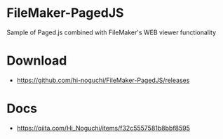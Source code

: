 # FileMaker-PagedJS
Sample of Paged.js combined with FileMaker's WEB viewer functionality

# Download
* https://github.com/hi-noguchi/FileMaker-PagedJS/releases

# Docs
* https://qiita.com/Hi_Noguchi/items/f32c5557581b8bbf8595
